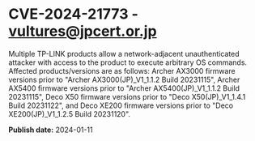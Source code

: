 # CVE-2024-21773 - vultures@jpcert.or.jp

Multiple TP-LINK products allow a network-adjacent unauthenticated attacker with access to the product to execute arbitrary OS commands. Affected products/versions are as follows: Archer AX3000 firmware versions prior to "Archer AX3000(JP)_V1_1.1.2 Build 20231115", Archer AX5400 firmware versions prior to "Archer AX5400(JP)_V1_1.1.2 Build 20231115", Deco X50 firmware versions prior to "Deco X50(JP)_V1_1.4.1 Build 20231122", and Deco XE200 firmware versions prior to "Deco XE200(JP)_V1_1.2.5 Build 20231120".

**Publish date:** 2024-01-11

